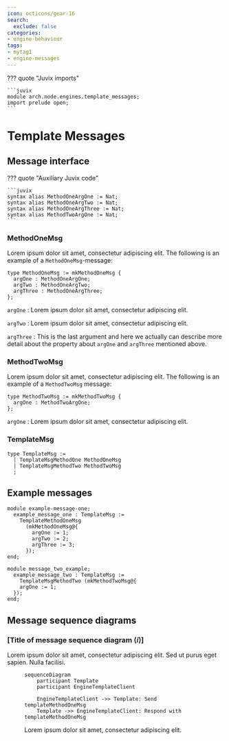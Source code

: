 ```yaml
---
icon: octicons/gear-16
search:
  exclude: false
categories:
- engine-behaviour
tags:
- mytag1
- engine-messages
---
```


??? quote "Juvix imports"

    ```juvix
    module arch.node.engines.template_messages;
    import prelude open;
    ```

# Template Messages

## Message interface

??? quote "Auxiliary Juvix code"

    ```juvix
    syntax alias MethodOneArgOne := Nat;
    syntax alias MethodOneArgTwo := Nat;
    syntax alias MethodOneArgThree := Nat;
    syntax alias MethodTwoArgOne := Nat;
    ```

### MethodOneMsg

Lorem ipsum dolor sit amet, consectetur adipiscing elit.
The following is an example of a `MethodOneMsg`-message:

<!-- --8<-- [start:MethodOneMsg] -->
```juvix
type MethodOneMsg := mkMethodOneMsg {
  argOne : MethodOneArgOne;
  argTwo : MethodOneArgTwo;
  argThree : MethodOneArgThree;
};
```
<!-- --8<-- [end:MethodOneMsg] -->

`argOne`
: Lorem ipsum dolor sit amet, consectetur adipiscing elit.

`argTwo`
: Lorem ipsum dolor sit amet, consectetur adipiscing elit.

`argThree`
: This is the last argument and here we actually
  can describe more detail about the property about `argOne`
  and `argThree` mentioned above.

### MethodTwoMsg

Lorem ipsum dolor sit amet, consectetur adipiscing elit.
The following is an example of a `MethodTwoMsg` message:

<!-- --8<-- [start:MethodTwoMsg] -->
```juvix
type MethodTwoMsg := mkMethodTwoMsg {
  argOne : MethodTwoArgOne;
};
```
<!-- --8<-- [end:MethodTwoMsg] -->

`argOne`
: Lorem ipsum dolor sit amet, consectetur adipiscing elit.

### TemplateMsg

<!-- --8<-- [start:TemplateMsg] -->
```juvix
type TemplateMsg :=
  | TemplateMsgMethodOne MethodOneMsg
  | TemplateMsgMethodTwo MethodTwoMsg
  ;
```
<!-- --8<-- [end:TemplateMsg] -->

## Example messages

<!-- --8<-- [start:example-message-one] -->
```juvix extract-module-statements
module example-message-one;
  example_message_one : TemplateMsg :=
    TemplateMethodOneMsg
      (mkMethodOneMsg@{
        argOne := 1;
        argTwo := 2;
        argThree := 3;
      });
end;
```
<!-- --8<-- [end:example-message-one] -->


<!-- --8<-- [start:message_two_example] -->
```juvix extract-module-statements
module message_two_example;
  example_message_two : TemplateMsg := 
    TemplateMsgMethodTwo (mkMethodTwoMsg@{
    argOne := 1;
  });
end;
```
<!-- --8<-- [end:message_two_example] -->


## Message sequence diagrams

### [Title of message sequence diagram ⟨𝑖⟩]

Lorem ipsum dolor sit amet, consectetur adipiscing elit. Sed ut purus eget
sapien. Nulla facilisi.

<!-- --8<-- [start:message-sequence-diagram] -->
<figure markdown="span">

```mermaid
sequenceDiagram
    participant Template
    participant EngineTemplateClient

    EngineTemplateClient ->> Template: Send templateMethodOneMsg
    Template ->> EngineTemplateClient: Respond with templateMethodOneMsg
```

<figcaption markdown="span">
Lorem ipsum dolor sit amet, consectetur adipiscing elit.
</figcaption>
</figure>
<!-- --8<-- [end:message-sequence-diagram] -->

